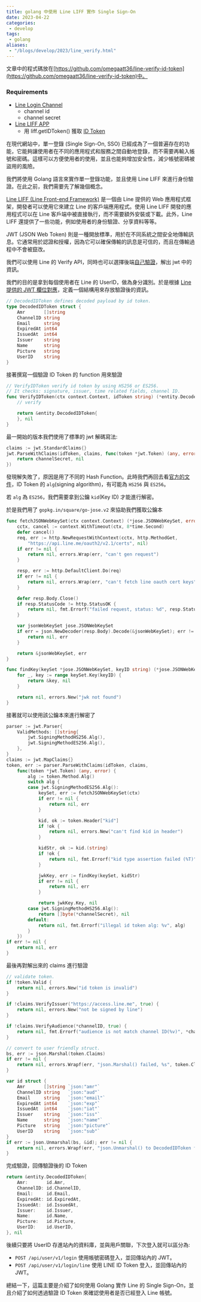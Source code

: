 ```yaml
---
title: golang 中使用 Line LIFF 實作 Single Sign-On
date: 2023-04-22
categories:
 - develop
tags:
 - golang
aliases:
 - "/blogs/develop/2023/line_verify.html"
---
```


文章中的程式碼放在[https://github.com/omegaatt36/line-verify-id-token](https://github.com/omegaatt36/line-verify-id-token)中。

### Requirements

- [Line Login Channel](https://developers.line.biz/zh-hant/)
    - channel id
    - channel secret
- [Line LIFF APP](https://github.com/line/line-liff-v2-starter)
    - 用 liff.getIDToken() 獲取 [ID Token](https://developers.line.biz/en/docs/line-login/verify-id-token/#get-an-id-token)

在現代網站中，單一登錄 (Single Sign-On, SSO) 已經成為了一個普遍存在的功能，它能夠讓使用者在不同的應用程式和服務之間自動地登錄，而不需要再輸入帳號和密碼。這樣可以方便使用者的使用，並且也能夠增加安全性，減少帳號密碼被盜用的風險。

我們將使用 Golang 語言來實作單一登錄功能，並且使用 Line LIFF 來進行身份驗證。在此之前，我們需要先了解幾個概念。

[Line LIFF (Line Front-end Framework)](https://developers.line.biz/en/docs/liff/overview/) 是一個由 Line 提供的 Web 應用程式框架，開發者可以使用它來建立 Line 的客戶端應用程式。使用 Line LIFF 開發的應用程式可以在 Line 客戶端中被直接執行，而不需要額外安裝或下載。此外，Line LIFF 還提供了一些功能，例如使用者的身份驗證、分享資料等等。

JWT (JSON Web Token) 則是一種開放標準，用於在不同系統之間安全地傳輸訊息。它通常用於認證和授權，因為它可以確保傳輸的訊息是可信的，而且在傳輸過程中不會被竄改。

我們可以使用 Line 的 Verify API，同時也可以選擇後端[自己驗證](https://developers.line.biz/en/docs/line-login/verify-id-token/#write-original-code)，解出 jwt 中的資訊。

我們的目的是拿到每個使用者在 Line 的 UserID，做為身分識別。於是根據 [Line 提供的 JWT 欄位對應](https://developers.line.biz/en/docs/line-login/verify-id-token/#payload)，定義一個結構用來存放驗證後的資訊。

```go
// DecodedIDToken defines decoded payload by id token.
type DecodedIDToken struct {
	Amr       []string
	ChannelID string
	Email     string
	ExpiredAt int64
	IssuedAt  int64
	Issuer    string
	Name      string
	Picture   string
	UserID    string
}
```

接著撰寫一個驗證 ID Token 的 function 用來驗證
```go
// VerifyIDToken verify id token by using HS256 or ES256.
// It checks: signature, issuer, time related fields, channel ID.
func VerifyIDToken(ctx context.Context, idToken string) (*entity.DecodedIDToken, error) {
    // verify

	return &entity.DecodedIDToken{
	}, nil
}
```

最一開始的版本我們使用了標準的 jwt 解碼寫法:
```go
claims := jwt.StandardClaims{}
jwt.ParseWithClaims(idToken, claims, func(token *jwt.Token) (any, error) {
    return channelSecret, nil
})
```

發現解失敗了，原因是用了不同的 Hash Function。此時我們再回去看[官方的文件](https://developers.line.biz/en/docs/line-login/verify-id-token/#header)，ID Token 的 `alg`(signing algorithm)，有可能為 `HS256` 與 `ES256`。

若 `alg` 為 `ES256`，我們需要拿到公鑰 `kid`(Key ID) 才能進行解密。

於是我們用了 `gopkg.in/square/go-jose.v2` 來協助我們獲取公鑰本

```go
func fetchJSONWebKeySet(ctx context.Context) (*jose.JSONWebKeySet, error) {
	cctx, cancel := context.WithTimeout(ctx, 8*time.Second)
	defer cancel()
	req, err := http.NewRequestWithContext(cctx, http.MethodGet,
		"https://api.line.me/oauth2/v2.1/certs", nil)
	if err != nil {
		return nil, errors.Wrap(err, "can't gen request")
	}

	resp, err := http.DefaultClient.Do(req)
	if err != nil {
		return nil, errors.Wrap(err, "can't fetch line oauth cert keys")
	}

	defer resp.Body.Close()
	if resp.StatusCode != http.StatusOK {
		return nil, fmt.Errorf("failed request, status: %d", resp.StatusCode)
	}

	var jsonWebKeySet jose.JSONWebKeySet
	if err = json.NewDecoder(resp.Body).Decode(&jsonWebKeySet); err != nil {
		return nil, err
	}

	return &jsonWebKeySet, err
}

func findKey(keySet *jose.JSONWebKeySet, keyID string) (*jose.JSONWebKey, error) {
	for _, key := range keySet.Key(keyID) {
		return &key, nil
	}

	return nil, errors.New("jwk not found")
}
```

接著就可以使用該公鑰本來進行解密了
```go
parser := jwt.Parser{
    ValidMethods: []string{
        jwt.SigningMethodHS256.Alg(),
        jwt.SigningMethodES256.Alg(),
    },
}
claims := jwt.MapClaims{}
token, err := parser.ParseWithClaims(idToken, claims,
    func(token *jwt.Token) (any, error) {
        alg := token.Method.Alg()
        switch alg {
        case jwt.SigningMethodES256.Alg():
            keySet, err := fetchJSONWebKeySet(ctx)
            if err != nil {
                return nil, err
            }

            kid, ok := token.Header["kid"]
            if !ok {
                return nil, errors.New("can't find kid in header")
            }

            kidStr, ok := kid.(string)
            if !ok {
                return nil, fmt.Errorf("kid type assertion failed (%T)", kid)
            }

            jwkKey, err := findKey(keySet, kidStr)
            if err != nil {
                return nil, err
            }

            return jwkKey.Key, nil
        case jwt.SigningMethodHS256.Alg():
            return []byte(*channelSecret), nil
        default:
            return nil, fmt.Errorf("illegal id token alg: %v", alg)
        }
    })
if err != nil {
    return nil, err
}
```

最後再對解出來的 claims 進行驗證

```go
// validate token.
if !token.Valid {
    return nil, errors.New("id token is invalid")
}

if !claims.VerifyIssuer("https://access.line.me", true) {
    return nil, errors.New("not be signed by line")
}

if !claims.VerifyAudience(*channelID, true) {
    return nil, fmt.Errorf("audience is not match channel ID(%v)", *channelID)
}

// convert to user friendly struct.
bs, err := json.Marshal(token.Claims)
if err != nil {
    return nil, errors.Wrapf(err, "json.Marshal() failed, %s", token.Claims)
}

var id struct {
    Amr       []string `json:"amr"`
    ChannelID string   `json:"aud"`
    Email     string   `json:"email"`
    ExpiredAt int64    `json:"exp"`
    IssuedAt  int64    `json:"iat"`
    Issuer    string   `json:"iss"`
    Name      string   `json:"name"`
    Picture   string   `json:"picture"`
    UserID    string   `json:"sub"`
}
if err := json.Unmarshal(bs, &id); err != nil {
    return nil, errors.Wrapf(err, "json.Unmarshal() to DecodedIDToken failed, %s", string(bs))
}
```

完成驗證，回傳驗證後的 ID Token
```go
return &entity.DecodedIDToken{
    Amr:       id.Amr,
    ChannelID: id.ChannelID,
    Email:     id.Email,
    ExpiredAt: id.ExpiredAt,
    IssuedAt:  id.IssuedAt,
    Issuer:    id.Issuer,
    Name:      id.Name,
    Picture:   id.Picture,
    UserID:    id.UserID,
}, nil
```

後續只要將 UserID 存進站內的資料庫，並與用戶關聯，下次登入就可以區分為:
- `POST /api/user/v1/login` 使用帳號密碼登入，並回傳站內的 JWT。
- `POST /api/user/v1/login/line` 使用 LINE ID Token 登入，並回傳站內的 JWT。

總結一下，這篇主要是介紹了如何使用 Golang 實作 Line 的 Single Sign-On，並且介紹了如何透過驗證 ID Token 來確認使用者是否已經登入 Line 帳號。
